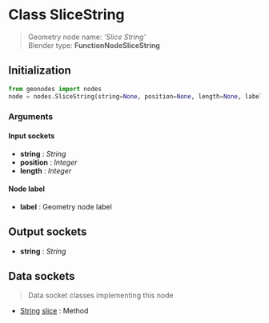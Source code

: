 
# Class SliceString

> Geometry node name: _'Slice String'_<br>Blender type:  **FunctionNodeSliceString**

## Initialization


```python
from geonodes import nodes
node = nodes.SliceString(string=None, position=None, length=None, label=None)
```


### Arguments


#### Input sockets



- **string** : _String_
- **position** : _Integer_
- **length** : _Integer_



#### Node label



- **label** : Geometry node label



## Output sockets



- **string** : _String_



## Data sockets

> Data socket classes implementing this node


- [String](./sockets/String.md) [slice](./sockets/String.md#slice) : Method


